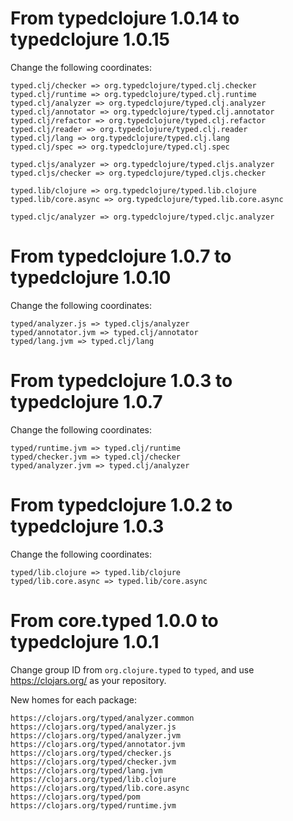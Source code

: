 # From typedclojure 1.0.14 to typedclojure 1.0.15

Change the following coordinates:

```
typed.clj/checker => org.typedclojure/typed.clj.checker
typed.clj/runtime => org.typedclojure/typed.clj.runtime
typed.clj/analyzer => org.typedclojure/typed.clj.analyzer
typed.clj/annotator => org.typedclojure/typed.clj.annotator
typed.clj/refactor => org.typedclojure/typed.clj.refactor
typed.clj/reader => org.typedclojure/typed.clj.reader
typed.clj/lang => org.typedclojure/typed.clj.lang
typed.clj/spec => org.typedclojure/typed.clj.spec

typed.cljs/analyzer => org.typedclojure/typed.cljs.analyzer
typed.cljs/checker => org.typedclojure/typed.cljs.checker

typed.lib/clojure => org.typedclojure/typed.lib.clojure
typed.lib/core.async => org.typedclojure/typed.lib.core.async

typed.cljc/analyzer => org.typedclojure/typed.cljc.analyzer
```

# From typedclojure 1.0.7 to typedclojure 1.0.10

Change the following coordinates:

```
typed/analyzer.js => typed.cljs/analyzer
typed/annotator.jvm => typed.clj/annotator
typed/lang.jvm => typed.clj/lang
```

# From typedclojure 1.0.3 to typedclojure 1.0.7

Change the following coordinates:

```
typed/runtime.jvm => typed.clj/runtime
typed/checker.jvm => typed.clj/checker
typed/analyzer.jvm => typed.clj/analyzer
```

# From typedclojure 1.0.2 to typedclojure 1.0.3

Change the following coordinates:

```
typed/lib.clojure => typed.lib/clojure
typed/lib.core.async => typed.lib/core.async
```

# From core.typed 1.0.0 to typedclojure 1.0.1

Change group ID from `org.clojure.typed` to `typed`, and
use https://clojars.org/ as your repository.

New homes for each package:

```
https://clojars.org/typed/analyzer.common
https://clojars.org/typed/analyzer.js
https://clojars.org/typed/analyzer.jvm
https://clojars.org/typed/annotator.jvm
https://clojars.org/typed/checker.js
https://clojars.org/typed/checker.jvm
https://clojars.org/typed/lang.jvm
https://clojars.org/typed/lib.clojure
https://clojars.org/typed/lib.core.async
https://clojars.org/typed/pom
https://clojars.org/typed/runtime.jvm
```
